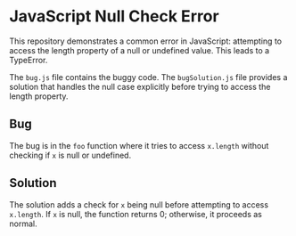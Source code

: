 # JavaScript Null Check Error

This repository demonstrates a common error in JavaScript: attempting to access the length property of a null or undefined value.  This leads to a TypeError.

The `bug.js` file contains the buggy code. The `bugSolution.js` file provides a solution that handles the null case explicitly before trying to access the length property.

## Bug

The bug is in the `foo` function where it tries to access `x.length` without checking if `x` is null or undefined. 

## Solution

The solution adds a check for `x` being null before attempting to access `x.length`. If `x` is null, the function returns 0; otherwise, it proceeds as normal.